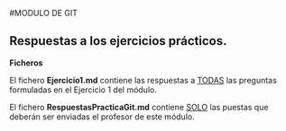 #MODULO DE GIT

<h2>Respuestas a los ejercicios prácticos.</h2>

**Ficheros**

El fichero **Ejercicio1.md** contiene las respuestas a <u>TODAS</u> las preguntas formuladas en el Ejercicio 1 del módulo.

El fichero **RespuestasPracticaGit.md** contiene <u>SOLO</u> las puestas que deberán ser enviadas el profesor de este módulo.
